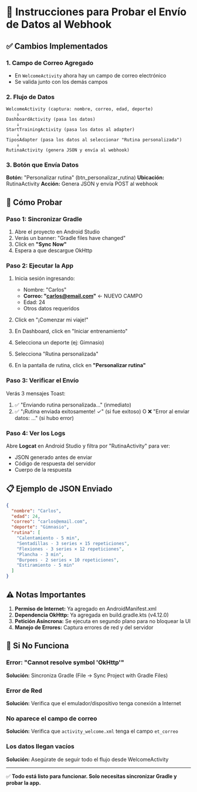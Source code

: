 # 🧪 Instrucciones para Probar el Envío de Datos al Webhook

## ✅ Cambios Implementados

### 1. Campo de Correo Agregado
- En `WelcomeActivity` ahora hay un campo de correo electrónico
- Se valida junto con los demás campos

### 2. Flujo de Datos
```
WelcomeActivity (captura: nombre, correo, edad, deporte)
    ↓
DashboardActivity (pasa los datos)
    ↓
StartTrainingActivity (pasa los datos al adapter)
    ↓
TiposAdapter (pasa los datos al seleccionar "Rutina personalizada")
    ↓
RutinaActivity (genera JSON y envía al webhook)
```

### 3. Botón que Envía Datos
**Botón:** "Personalizar rutina" (btn_personalizar_rutina)
**Ubicación:** RutinaActivity
**Acción:** Genera JSON y envía POST al webhook

## 🚀 Cómo Probar

### Paso 1: Sincronizar Gradle
1. Abre el proyecto en Android Studio
2. Verás un banner: "Gradle files have changed"
3. Click en **"Sync Now"**
4. Espera a que descargue OkHttp

### Paso 2: Ejecutar la App
1. Inicia sesión ingresando:
   - Nombre: "Carlos"
   - **Correo: "carlos@email.com"** ← NUEVO CAMPO
   - Edad: 24
   - Otros datos requeridos
   
2. Click en "¡Comenzar mi viaje!"

3. En Dashboard, click en "Iniciar entrenamiento"

4. Selecciona un deporte (ej: Gimnasio)

5. Selecciona "Rutina personalizada"

6. En la pantalla de rutina, click en **"Personalizar rutina"**

### Paso 3: Verificar el Envío
Verás 3 mensajes Toast:
1. ✅ "Enviando rutina personalizada..." (inmediato)
2. ✅ "¡Rutina enviada exitosamente! ✓" (si fue exitoso)
   O ❌ "Error al enviar datos: ..." (si hubo error)

### Paso 4: Ver los Logs
Abre **Logcat** en Android Studio y filtra por "RutinaActivity" para ver:
- JSON generado antes de enviar
- Código de respuesta del servidor
- Cuerpo de la respuesta

## 📋 Ejemplo de JSON Enviado

```json
{
  "nombre": "Carlos",
  "edad": 24,
  "correo": "carlos@email.com",
  "deporte": "Gimnasio",
  "rutina": [
    "Calentamiento - 5 min",
    "Sentadillas - 3 series × 15 repeticiones",
    "Flexiones - 3 series × 12 repeticiones",
    "Plancha - 3 min",
    "Burpees - 2 series × 10 repeticiones",
    "Estiramiento - 5 min"
  ]
}
```

## ⚠️ Notas Importantes

1. **Permiso de Internet:** Ya agregado en AndroidManifest.xml
2. **Dependencia OkHttp:** Ya agregada en build.gradle.kts (v4.12.0)
3. **Petición Asíncrona:** Se ejecuta en segundo plano para no bloquear la UI
4. **Manejo de Errores:** Captura errores de red y del servidor

## 🐛 Si No Funciona

### Error: "Cannot resolve symbol 'OkHttp'"
**Solución:** Sincroniza Gradle (File → Sync Project with Gradle Files)

### Error de Red
**Solución:** Verifica que el emulador/dispositivo tenga conexión a Internet

### No aparece el campo de correo
**Solución:** Verifica que `activity_welcome.xml` tenga el campo `et_correo`

### Los datos llegan vacíos
**Solución:** Asegúrate de seguir todo el flujo desde WelcomeActivity

---

✅ **Todo está listo para funcionar. Solo necesitas sincronizar Gradle y probar la app.**

